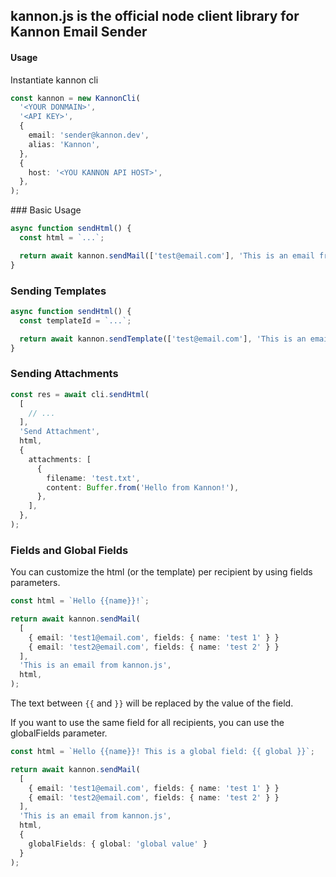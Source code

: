 ## kannon.js is the official node client library for Kannon Email Sender

#### Usage

Instantiate kannon cli

```ts
const kannon = new KannonCli(
  '<YOUR DONMAIN>',
  '<API KEY>',
  {
    email: 'sender@kannon.dev',
    alias: 'Kannon',
  },
  {
    host: '<YOU KANNON API HOST>',
  },
);
```

### Basic Usage

```ts
async function sendHtml() {
  const html = `...`;

  return await kannon.sendMail(['test@email.com'], 'This is an email from kannon.js', html);
}
```

### Sending Templates

```ts
async function sendHtml() {
  const templateId = `...`;

  return await kannon.sendTemplate(['test@email.com'], 'This is an email from kannon.js', templateId);
}
```

### Sending Attachments

```ts
const res = await cli.sendHtml(
  [
    // ...
  ],
  'Send Attachment',
  html,
  {
    attachments: [
      {
        filename: 'test.txt',
        content: Buffer.from('Hello from Kannon!'),
      },
    ],
  },
);
```

### Fields and Global Fields

You can customize the html (or the template) per recipient by using fields parameters.

```ts
const html = `Hello {{name}}!`;

return await kannon.sendMail(
  [
    { email: 'test1@email.com', fields: { name: 'test 1' } }
    { email: 'test2@email.com', fields: { name: 'test 2' } }
  ],
  'This is an email from kannon.js',
  html,
);
```

The text between `{{` and `}}` will be replaced by the value of the field.

If you want to use the same field for all recipients, you can use the globalFields parameter.

```ts
const html = `Hello {{name}}! This is a global field: {{ global }}`;

return await kannon.sendMail(
  [
    { email: 'test1@email.com', fields: { name: 'test 1' } }
    { email: 'test2@email.com', fields: { name: 'test 2' } }
  ],
  'This is an email from kannon.js',
  html,
  {
    globalFields: { global: 'global value' }
  }
);
```
